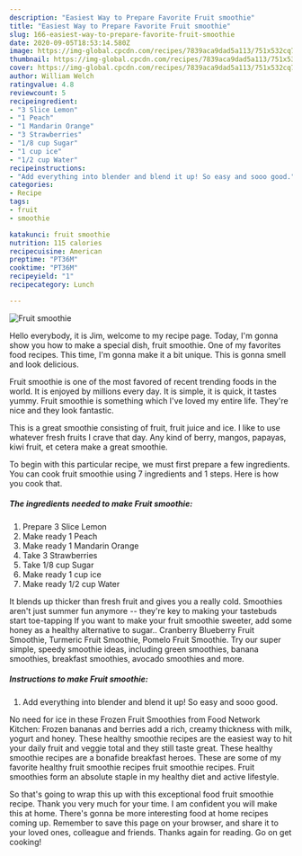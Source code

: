 ```yaml
---
description: "Easiest Way to Prepare Favorite Fruit smoothie"
title: "Easiest Way to Prepare Favorite Fruit smoothie"
slug: 166-easiest-way-to-prepare-favorite-fruit-smoothie
date: 2020-09-05T18:53:14.580Z
image: https://img-global.cpcdn.com/recipes/7839aca9dad5a113/751x532cq70/fruit-smoothie-recipe-main-photo.jpg
thumbnail: https://img-global.cpcdn.com/recipes/7839aca9dad5a113/751x532cq70/fruit-smoothie-recipe-main-photo.jpg
cover: https://img-global.cpcdn.com/recipes/7839aca9dad5a113/751x532cq70/fruit-smoothie-recipe-main-photo.jpg
author: William Welch
ratingvalue: 4.8
reviewcount: 5
recipeingredient:
- "3 Slice Lemon"
- "1 Peach"
- "1 Mandarin Orange"
- "3 Strawberries"
- "1/8 cup Sugar"
- "1 cup ice"
- "1/2 cup Water"
recipeinstructions:
- "Add everything into blender and blend it up! So easy and sooo good."
categories:
- Recipe
tags:
- fruit
- smoothie

katakunci: fruit smoothie 
nutrition: 115 calories
recipecuisine: American
preptime: "PT36M"
cooktime: "PT36M"
recipeyield: "1"
recipecategory: Lunch

---
```



![Fruit smoothie](https://img-global.cpcdn.com/recipes/7839aca9dad5a113/751x532cq70/fruit-smoothie-recipe-main-photo.jpg)

Hello everybody, it is Jim, welcome to my recipe page. Today, I'm gonna show you how to make a special dish, fruit smoothie. One of my favorites food recipes. This time, I'm gonna make it a bit unique. This is gonna smell and look delicious.

Fruit smoothie is one of the most favored of recent trending foods in the world. It is enjoyed by millions every day. It is simple, it is quick, it tastes yummy. Fruit smoothie is something which I've loved my entire life. They're nice and they look fantastic.

This is a great smoothie consisting of fruit, fruit juice and ice. I like to use whatever fresh fruits I crave that day. Any kind of berry, mangos, papayas, kiwi fruit, et cetera make a great smoothie.


To begin with this particular recipe, we must first prepare a few ingredients. You can cook fruit smoothie using 7 ingredients and 1 steps. Here is how you cook that.

##### The ingredients needed to make Fruit smoothie:

1. Prepare 3 Slice Lemon
1. Make ready 1 Peach
1. Make ready 1 Mandarin Orange
1. Take 3 Strawberries
1. Take 1/8 cup Sugar
1. Make ready 1 cup ice
1. Make ready 1/2 cup Water


It blends up thicker than fresh fruit and gives you a really cold. Smoothies aren&#39;t just summer fun anymore -- they&#39;re key to making your tastebuds start toe-tapping If you want to make your fruit smoothie sweeter, add some honey as a healthy alternative to sugar.. Cranberry Blueberry Fruit Smoothie, Turmeric Fruit Smoothie, Pomelo Fruit Smoothie. Try our super simple, speedy smoothie ideas, including green smoothies, banana smoothies, breakfast smoothies, avocado smoothies and more. 

##### Instructions to make Fruit smoothie:

1. Add everything into blender and blend it up! So easy and sooo good.


No need for ice in these Frozen Fruit Smoothies from Food Network Kitchen: Frozen bananas and berries add a rich, creamy thickness with milk, yogurt and honey. These healthy smoothie recipes are the easiest way to hit your daily fruit and veggie total and they still taste great. These healthy smoothie recipes are a bonafide breakfast heroes. These are some of my favorite healthy fruit smoothie recipes fruit smoothie recipes. Fruit smoothies form an absolute staple in my healthy diet and active lifestyle. 

So that's going to wrap this up with this exceptional food fruit smoothie recipe. Thank you very much for your time. I am confident you will make this at home. There's gonna be more interesting food at home recipes coming up. Remember to save this page on your browser, and share it to your loved ones, colleague and friends. Thanks again for reading. Go on get cooking!
